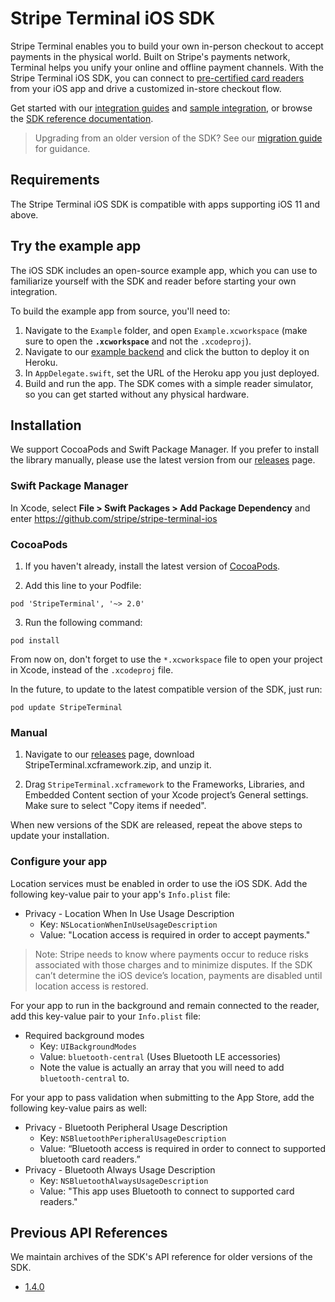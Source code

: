 # Stripe Terminal iOS SDK

Stripe Terminal enables you to build your own in-person checkout to accept payments in the physical world. Built on Stripe's payments network, Terminal helps you unify your online and offline payment channels. With the Stripe Terminal iOS SDK, you can connect to [pre-certified card readers](https://stripe.com/docs/terminal/designing-integration) from your iOS app and drive a customized in-store checkout flow.

Get started with our [integration guides](https://stripe.com/docs/terminal/sdk/ios) and [sample integration](https://stripe.com/docs/terminal/integration-builder), or browse the [SDK reference documentation](https://stripe.dev/stripe-terminal-ios/docs/index.html).

> Upgrading from an older version of the SDK? See our [migration guide](https://stripe.com/docs/terminal/sdk-migration-guide) for guidance.

## Requirements
The Stripe Terminal iOS SDK is compatible with apps supporting iOS 11 and above.

## Try the example app
The iOS SDK includes an open-source example app, which you can use to familiarize yourself with the SDK and reader before starting your own integration.

To build the example app from source, you'll need to:

1. Navigate to the `Example` folder, and open `Example.xcworkspace` (make sure to open the **`.xcworkspace`** and not the `.xcodeproj`).
2. Navigate to our [example backend](https://github.com/stripe/example-terminal-backend) and click the button to deploy it on Heroku.
3. In `AppDelegate.swift`, set the URL of the Heroku app you just deployed.
3. Build and run the app. The SDK comes with a simple reader simulator, so you can get started without any physical hardware.

## Installation
We support CocoaPods and Swift Package Manager. If you prefer to install the library manually, please use the latest version from our [releases](https://github.com/stripe/stripe-terminal-ios/releases) page.

### Swift Package Manager

In Xcode, select **File > Swift Packages > Add Package Dependency** and enter https://github.com/stripe/stripe-terminal-ios

### CocoaPods

1. If you haven't already, install the latest version of [CocoaPods](https://guides.cocoapods.org/using/getting-started.html).

2. Add this line to your Podfile:
```
pod 'StripeTerminal', '~> 2.0'
```

3. Run the following command:
```
pod install
```

From now on, don't forget to use the `*.xcworkspace` file to open your project in Xcode, instead of the `.xcodeproj` file.

In the future, to update to the latest compatible version of the SDK, just run:
```
pod update StripeTerminal
```

### Manual
1. Navigate to our [releases](https://github.com/stripe/stripe-terminal-ios/releases) page, download StripeTerminal.xcframework.zip, and unzip it.

2. Drag `StripeTerminal.xcframework` to the Frameworks, Libraries, and Embedded Content section of your Xcode project’s General settings. Make sure to select "Copy items if needed".

When new versions of the SDK are released, repeat the above steps to update your installation.

### Configure your app

Location services must be enabled in order to use the iOS SDK. Add the following key-value pair to your app's `Info.plist` file:

- Privacy - Location When In Use Usage Description
  - Key: `NSLocationWhenInUseUsageDescription`
  - Value: "Location access is required in order to accept payments."

> Note: Stripe needs to know where payments occur to reduce risks associated with those charges and to minimize disputes. If the SDK can’t determine the iOS device’s location, payments are disabled until location access is restored.

For your app to run in the background and remain connected to the reader, add this key-value pair to your `Info.plist` file:

- Required background modes
  - Key: `UIBackgroundModes`
  - Value: `bluetooth-central` (Uses Bluetooth LE accessories)
  - Note the value is actually an array that you will need to add `bluetooth-central` to.

For your app to pass validation when submitting to the App Store, add the following key-value pairs as well:

- Privacy - Bluetooth Peripheral Usage Description
  - Key: `NSBluetoothPeripheralUsageDescription`
  - Value: “Bluetooth access is required in order to connect to supported bluetooth card readers.”
- Privacy - Bluetooth Always Usage Description
  - Key: `NSBluetoothAlwaysUsageDescription`
  - Value: "This app uses Bluetooth to connect to supported card readers."

## Previous API References

We maintain archives of the SDK's API reference for older versions of the SDK.

- [1.4.0](https://stripe.dev/stripe-terminal-ios/1.4.0/)

